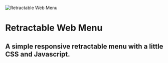 ![Retractable Web Menu](http://www.ccsweb.com.br/images/menu-design.jpg)

# **Retractable Web Menu**

## A simple responsive retractable menu with a little CSS and Javascript.